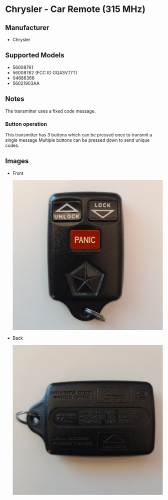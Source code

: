 # Chrysler - Car Remote (315 MHz)

## Manufacturer
- Chrysler

## Supported Models
- 56008761
- 56008762 (FCC ID GQ43VT7T)
- 04686366
- 56021903AA

## Notes

The transmitter uses a fixed code message.

### Button operation
This transmitter has 3 buttons which can be pressed once to transmit a single message
Multiple buttons can be pressed down to send unique codes.

## Images
* Front

  ![front](pics/front.jpg)

* Back

  ![back](pics/back.jpg)